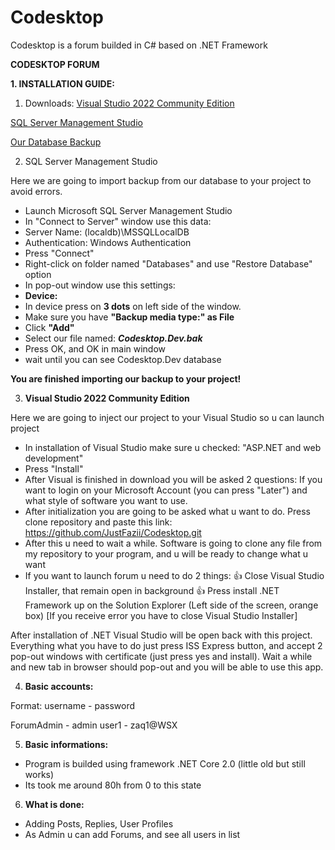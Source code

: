 # Codesktop
Codesktop is a forum builded in C# based on .NET Framework

**CODESKTOP FORUM**

**1. INSTALLATION GUIDE:**
1. Downloads:
[Visual Studio 2022 Community Edition](https://visualstudio.microsoft.com/thank-you-downloading-visual-studio/?sku=Community&channel=Release&version=VS2022&source=VSLandingPage&cid=2030&passive=false)

[SQL Server Management Studio](https://aka.ms/ssmsfullsetup)

[Our Database Backup](https://www.mediafire.com/file/234zzj0z2ky0k0z/Codesktop.Dev.bak/file)


2. SQL Server Management Studio

Here we are going to import backup from our database to your project to avoid errors.

- Launch Microsoft SQL Server Management Studio
- In "Connect to Server" window use this data: 
- Server Name: (localdb)\MSSQLLocalDB
- Authentication: Windows Authentication
- Press "Connect"
- Right-click on folder named "Databases" and use "Restore Database" option
- In pop-out window use this settings:
- **Device:**
- In device press on **3 dots** on left side of the window.
- Make sure you have **"Backup media type:" as File**
- Click **"Add"**
- Select our file named: **_Codesktop.Dev.bak_**
- Press OK, and OK in main window
- wait until you can see Codesktop.Dev database

**You are finished importing our backup to your project!**

3. **Visual Studio 2022 Community Edition** 

Here we are going to inject our project to your Visual Studio so u can launch project

- In installation of Visual Studio make sure u checked: "ASP.NET and web development"
- Press "Install"
- After Visual is finished in download you will be asked 2 questions: If you want to login on your Microsoft Account (you can press "Later") and what style of software you want to use.
- After initialization you are going to be asked what u want to do. Press clone repository and paste this link: https://github.com/JustFazii/Codesktop.git
- After this u need to wait a while. Software is going to clone any file from my repository to your program, and u will be ready to change what u want
- If you want to launch forum u need to do 2 things:
👍 Close Visual Studio Installer, that remain open in background
👍 Press install .NET Framework up on the Solution Explorer (Left side of the screen, orange box) [If you receive error you have to close  Visual Studio Installer]

After installation of .NET Visual Studio will be open back with this project. Everything what you have to do just press ISS Express button, and accept 2 pop-out windows with certificate (just press yes and install). Wait a while and new tab in browser should pop-out and you will be able to use this app.

4. **Basic accounts:**

Format:
username - password

ForumAdmin - admin
user1 - zaq1@WSX


5. **Basic informations:**

- Program is builded using framework .NET Core 2.0 (little old but still works)
- Its took me around 80h from 0 to this state

6. **What is done:**

- Adding Posts, Replies, User Profiles
- As Admin u can add Forums, and see all users in list
